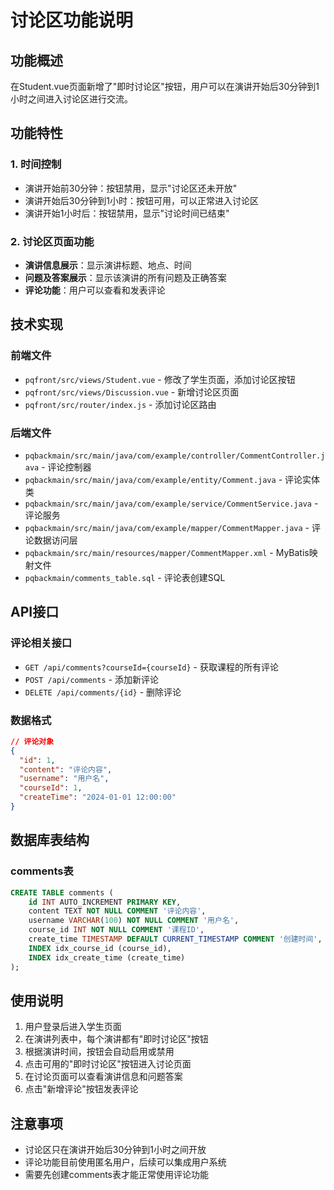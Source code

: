 # 讨论区功能说明

## 功能概述
在Student.vue页面新增了"即时讨论区"按钮，用户可以在演讲开始后30分钟到1小时之间进入讨论区进行交流。

## 功能特性

### 1. 时间控制
- 演讲开始前30分钟：按钮禁用，显示"讨论区还未开放"
- 演讲开始后30分钟到1小时：按钮可用，可以正常进入讨论区
- 演讲开始1小时后：按钮禁用，显示"讨论时间已结束"

### 2. 讨论区页面功能
- **演讲信息展示**：显示演讲标题、地点、时间
- **问题及答案展示**：显示该演讲的所有问题及正确答案
- **评论功能**：用户可以查看和发表评论

## 技术实现

### 前端文件
- `pqfront/src/views/Student.vue` - 修改了学生页面，添加讨论区按钮
- `pqfront/src/views/Discussion.vue` - 新增讨论区页面
- `pqfront/src/router/index.js` - 添加讨论区路由

### 后端文件
- `pqbackmain/src/main/java/com/example/controller/CommentController.java` - 评论控制器
- `pqbackmain/src/main/java/com/example/entity/Comment.java` - 评论实体类
- `pqbackmain/src/main/java/com/example/service/CommentService.java` - 评论服务
- `pqbackmain/src/main/java/com/example/mapper/CommentMapper.java` - 评论数据访问层
- `pqbackmain/src/main/resources/mapper/CommentMapper.xml` - MyBatis映射文件
- `pqbackmain/comments_table.sql` - 评论表创建SQL

## API接口

### 评论相关接口
- `GET /api/comments?courseId={courseId}` - 获取课程的所有评论
- `POST /api/comments` - 添加新评论
- `DELETE /api/comments/{id}` - 删除评论

### 数据格式
```json
// 评论对象
{
  "id": 1,
  "content": "评论内容",
  "username": "用户名",
  "courseId": 1,
  "createTime": "2024-01-01 12:00:00"
}
```

## 数据库表结构

### comments表
```sql
CREATE TABLE comments (
    id INT AUTO_INCREMENT PRIMARY KEY,
    content TEXT NOT NULL COMMENT '评论内容',
    username VARCHAR(100) NOT NULL COMMENT '用户名',
    course_id INT NOT NULL COMMENT '课程ID',
    create_time TIMESTAMP DEFAULT CURRENT_TIMESTAMP COMMENT '创建时间',
    INDEX idx_course_id (course_id),
    INDEX idx_create_time (create_time)
);
```

## 使用说明

1. 用户登录后进入学生页面
2. 在演讲列表中，每个演讲都有"即时讨论区"按钮
3. 根据演讲时间，按钮会自动启用或禁用
4. 点击可用的"即时讨论区"按钮进入讨论页面
5. 在讨论页面可以查看演讲信息和问题答案
6. 点击"新增评论"按钮发表评论

## 注意事项

- 讨论区只在演讲开始后30分钟到1小时之间开放
- 评论功能目前使用匿名用户，后续可以集成用户系统
- 需要先创建comments表才能正常使用评论功能 